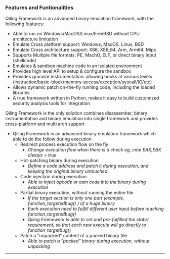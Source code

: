 ### Features and Funtionalities

Qiling Framework is an advanced binary emulation framework, with the following features:
- Able to run on Windows/MacOS/Linux/FreeBSD without CPU architecture limitation
- Emulate Cross platform support: Windows, MacOS, Linux, BSD
- Emulate Cross architecture support: X86, X86_64, Arm, Arm64, Mips
- Supports Multiple file formats: PE, MachO, ELF, or direct binary input (shellcode)
- Emulates & sandbox machine code in an isolated environment
- Provides high level API to setup & configure the sandbox
- Provides granular instrumentation: allowing hooks at various levels (instruction/basic-block/memory-access/exception/syscall/IO/etc)
- Allows dynamic patch on-the-fly running code, including the loaded libraries
- A true framework written in Python, makes it easy to build customized security analysis tools for integration

Qiling Framework is the only solution combines disassember, binary instrumentation and binary emulation into single framework and provides cross-platform and multi arch support

- Qiling Framework is an advanced binary emulation framework which able to do the follow during execution
    - Redirect process execution flow on the fly
        - *Change execution flow when there is a check eg, cmp EAX,EBX always = true*
    - Hot-patching binary during execution
        - *Define a code address and patch it during execution, and keeping the original binary untouched* 
    - Code injection during execution
        - *Able to inject opcode or asm code into the binary during execution*
    - Partial binary execution, without running the entire file
        - *If the target section is only one part (example, function_targetedbug() ) of a huge binary*
        - *Each execution need to fulfill different user input before reaching function_targetedbug()*
        - *Qiling Framework is able to set and pre-fulfilled the state/ requirement, so that each new execute will go directly to function_targetbug()*
    - Patch a "unpacked" content of a packed binary file
        - *Able to patch a "packed" binary during execution, without unpacking*
---
